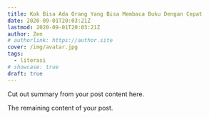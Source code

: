 ```yaml
---
title: Kok Bisa Ada Orang Yang Bisa Membaca Buku Dengan Cepat
date: 2020-09-01T20:03:21Z
lastmod: 2020-09-01T20:03:21Z
author: Zen
# authorlink: https://author.site
cover: /img/avatar.jpg
tags:
  - literasi
# showcase: true
draft: true
---
```


Cut out summary from your post content here.

<!--more-->

The remaining content of your post.
